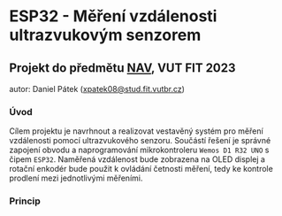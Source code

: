 # ESP32 - Měření vzdálenosti ultrazvukovým senzorem

## Projekt do předmětu [NAV](https://www.fit.vut.cz/study/course/NAV/.cs), VUT FIT 2023

autor: Daniel Pátek (xpatek08@stud.fit.vutbr.cz)

### Úvod

Cílem projektu je navrhnout a realizovat vestavěný systém pro měření vzdálenosti pomocí ultrazvukového senzoru. Součástí řešení je správné zapojení obvodu a naprogramování mikrokontroleru `Wemos D1 R32 UNO` s čipem `ESP32`. Naměřená vzdálenost bude zobrazena na OLED displej a rotační enkodér bude použit k ovládání četnosti měření, tedy ke kontrole prodlení mezi jednotlivými měřeními.

### Princip